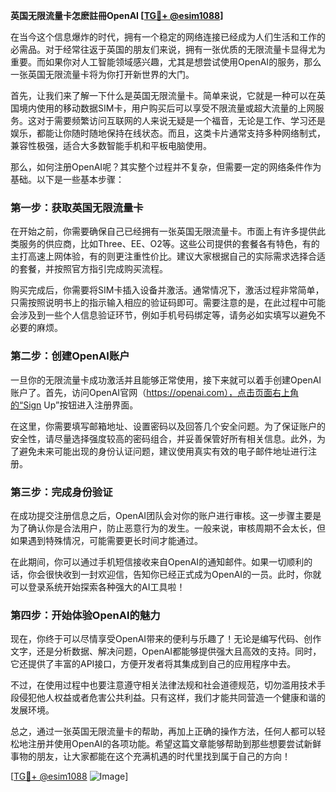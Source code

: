 **英国无限流量卡怎麽註冊OpenAI [[TG💪+ @esim1088](https://t.me/s/esim1088)]**

在当今这个信息爆炸的时代，拥有一个稳定的网络连接已经成为人们生活和工作的必需品。对于经常往返于英国的朋友们来说，拥有一张优质的无限流量卡显得尤为重要。而如果你对人工智能领域感兴趣，尤其是想尝试使用OpenAI的服务，那么一张英国无限流量卡将为你打开新世界的大门。

首先，让我们来了解一下什么是英国无限流量卡。简单来说，它就是一种可以在英国境内使用的移动数据SIM卡，用户购买后可以享受不限流量或超大流量的上网服务。这对于需要频繁访问互联网的人来说无疑是一个福音，无论是工作、学习还是娱乐，都能让你随时随地保持在线状态。而且，这类卡片通常支持多种网络制式，兼容性极强，适合大多数智能手机和平板电脑使用。

那么，如何注册OpenAI呢？其实整个过程并不复杂，但需要一定的网络条件作为基础。以下是一些基本步骤：

### 第一步：获取英国无限流量卡

在开始之前，你需要确保自己已经拥有一张英国无限流量卡。市面上有许多提供此类服务的供应商，比如Three、EE、O2等。这些公司提供的套餐各有特色，有的主打高速上网体验，有的则更注重性价比。建议大家根据自己的实际需求选择合适的套餐，并按照官方指引完成购买流程。

购买完成后，你需要将SIM卡插入设备并激活。通常情况下，激活过程非常简单，只需按照说明书上的指示输入相应的验证码即可。需要注意的是，在此过程中可能会涉及到一些个人信息验证环节，例如手机号码绑定等，请务必如实填写以避免不必要的麻烦。

### 第二步：创建OpenAI账户

一旦你的无限流量卡成功激活并且能够正常使用，接下来就可以着手创建OpenAI账户了。首先，访问OpenAI官网（https://openai.com），点击页面右上角的“Sign Up”按钮进入注册界面。

在这里，你需要填写邮箱地址、设置密码以及回答几个安全问题。为了保证账户的安全性，请尽量选择强度较高的密码组合，并妥善保管好所有相关信息。此外，为了避免未来可能出现的身份认证问题，建议使用真实有效的电子邮件地址进行注册。

### 第三步：完成身份验证

在成功提交注册信息之后，OpenAI团队会对你的账户进行审核。这一步骤主要是为了确认你是合法用户，防止恶意行为的发生。一般来说，审核周期不会太长，但如果遇到特殊情况，可能需要更长时间才能通过。

在此期间，你可以通过手机短信接收来自OpenAI的通知邮件。如果一切顺利的话，你会很快收到一封欢迎信，告知你已经正式成为OpenAI的一员。此时，你就可以登录系统开始探索各种强大的AI工具啦！

### 第四步：开始体验OpenAI的魅力

现在，你终于可以尽情享受OpenAI带来的便利与乐趣了！无论是编写代码、创作文字，还是分析数据、解决问题，OpenAI都能够提供强大且高效的支持。同时，它还提供了丰富的API接口，方便开发者将其集成到自己的应用程序中去。

不过，在使用过程中也要注意遵守相关法律法规和社会道德规范，切勿滥用技术手段侵犯他人权益或者危害公共利益。只有这样，我们才能共同营造一个健康和谐的发展环境。

总之，通过一张英国无限流量卡的帮助，再加上正确的操作方法，任何人都可以轻松地注册并使用OpenAI的各项功能。希望这篇文章能够帮助到那些想要尝试新鲜事物的朋友，让大家都能在这个充满机遇的时代里找到属于自己的方向！

[[TG💪+ @esim1088](https://t.me/s/esim1088) ![Image](https://i.postimg.cc/4NQfJmqS/Snipaste-2025-05-13-00-14-12.png)]